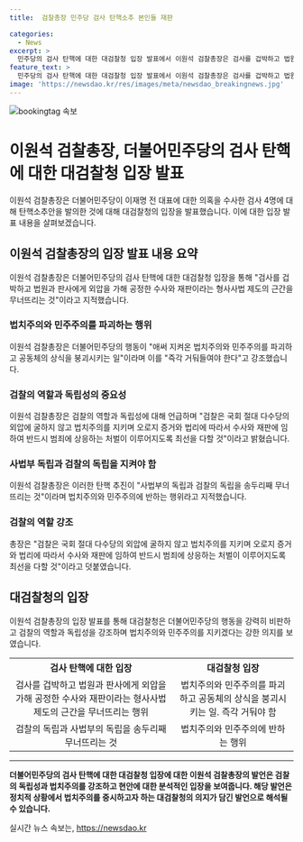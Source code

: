 ```yaml
---
title:  검찰총장 민주당 검사 탄핵소추 본인들 재판

categories:
  - News
excerpt: >
  민주당의 검사 탄핵에 대한 대검찰청 입장 발표에서 이원석 검찰총장은 검사를 겁박하고 법원과 판사에게 외압을 가해 공정한 수사와 재판이라는 형사사법 제도의 근간을 무너뜨리는 것이라며 법치주의와 민주주의 파괴는 즉각 거둬들여야 한다고 강력히 주장했다. 대검찰청은 민주당의 탄핵 소추안에 대해 헌법상 권력분립과 법치주의에 정면으로 반하며, 사법부의 독립과 검찰의 독립을 송두리째 무너뜨리는 것이라고 비판하고, 검찰의 법치주의를 지키며 증거와 법리에 따라 수사와 재판에 임할 것을 강조했다.
feature_text: >
  민주당의 검사 탄핵에 대한 대검찰청 입장 발표에서 이원석 검찰총장은 검사를 겁박하고 법원과 판사에게 외압을 가해 공정한 수사와 재판이라는 형사사법 제도의 근간을 무너뜨리는 것이라며 법치주의와 민주주의 파괴는 즉각 거둬들여야 한다고 강력히 주장했다. 대검찰청은 민주당의 탄핵 소추안에 대해 헌법상 권력분립과 법치주의에 정면으로 반하며, 사법부의 독립과 검찰의 독립을 송두리째 무너뜨리는 것이라고 비판하고, 검찰의 법치주의를 지키며 증거와 법리에 따라 수사와 재판에 임할 것을 강조했다.
image: 'https://newsdao.kr/res/images/meta/newsdao_breakingnews.jpg'
---
```


<p><img src="https://newsdao.kr/res/images/meta/newsdao_breakingnews.jpg" alt="bookingtag 속보" /></p>

<h1>이원석 검찰총장, 더불어민주당의 검사 탄핵에 대한 대검찰청 입장 발표</h1>

<p data-ke-size="size16">이원석 검찰총장은 더불어민주당이 이재명 전 대표에 대한 의혹을 수사한 검사 4명에 대해 탄핵소추안을 발의한 것에 대해 대검찰청의 입장을 발표했습니다. 이에 대한 입장 발표 내용을 살펴보겠습니다.</p>

<h2>이원석 검찰총장의 입장 발표 내용 요약</h2>

<p data-ke-size="size16">이원석 검찰총장은 더불어민주당의 검사 탄핵에 대한 대검찰청 입장을 통해 "검사를 겁박하고 법원과 판사에게 외압을 가해 공정한 수사와 재판이라는 형사사법 제도의 근간을 무너뜨리는 것"이라고 지적했습니다.</p>

<h3>법치주의와 민주주의를 파괴하는 행위</h3>

<p data-ke-size="size16">이원석 검찰총장은 더불어민주당의 행동이 "애써 지켜온 법치주의와 민주주의를 파괴하고 공동체의 상식을 붕괴시키는 일"이라며 이를 "즉각 거둬들여야 한다"고 강조했습니다.</p>

<h3>검찰의 역할과 독립성의 중요성</h3>

<p data-ke-size="size16">이원석 검찰총장은 검찰의 역할과 독립성에 대해 언급하며 "검찰은 국회 절대 다수당의 외압에 굴하지 않고 법치주의를 지키며 오로지 증거와 법리에 따라서 수사와 재판에 임하여 반드시 범죄에 상응하는 처벌이 이루어지도록 최선을 다할 것"이라고 밝혔습니다.</p>

<h3>사법부 독립과 검찰의 독립을 지켜야 함</h3>

<p data-ke-size="size16">이원석 검찰총장은 이러한 탄핵 추진이 "사법부의 독립과 검찰의 독립을 송두리째 무너뜨리는 것"이라며 법치주의와 민주주의에 반하는 행위라고 지적했습니다.</p>

<h3>검찰의 역할 강조</h3>

<p data-ke-size="size16">총장은 "검찰은 국회 절대 다수당의 외압에 굴하지 않고 법치주의를 지키며 오로지 증거와 법리에 따라서 수사와 재판에 임하여 반드시 범죄에 상응하는 처벌이 이루어지도록 최선을 다할 것"이라고 덧붙였습니다.</p>

<h2>대검찰청의 입장</h2>

<p data-ke-size="size16">이원석 검찰총장의 입장 발표를 통해 대검찰청은 더불어민주당의 행동을 강력히 비판하고 검찰의 역할과 독립성을 강조하며 법치주의와 민주주의를 지키겠다는 강한 의지를 보였습니다.</p>

<table>
  <tr>
    <th><b>검사 탄핵에 대한 입장</b></th>
    <th><b>대검찰청 입장</b></th>
  </tr>
  <tr>
    <td style="text-align: center; height: 17px;">검사를 겁박하고 법원과 판사에게 외압을 가해 공정한 수사와 재판이라는 형사사법 제도의 근간을 무너뜨리는 행위</td>
    <td style="text-align: center; height: 17px;">법치주의와 민주주의를 파괴하고 공동체의 상식을 붕괴시키는 일. 즉각 거둬야 함</td>
  </tr>
  <tr>
    <td style="text-align: center; height: 17px;">검찰의 독립과 사법부의 독립을 송두리째 무너뜨리는 것</td>
    <td style="text-align: center; height: 17px;">법치주의와 민주주의에 반하는 행위</td>
  </tr>
</table>

<hr>

<p data-ke-size="size16"><b>더불어민주당의 검사 탄핵에 대한 대검찰청 입장에 대한 이원석 검찰총장의 발언은 검찰의 독립성과 법치주의를 강조하고 현안에 대한 분석적인 입장을 보여줍니다. 해당 발언은 정치적 상황에서 법치주의를 중시하고자 하는 대검찰청의 의지가 담긴 발언으로 해석될 수 있습니다.</b></p>
실시간 뉴스 속보는, <a href="https://newsdao.kr" rel="dofollow">https://newsdao.kr</a>


